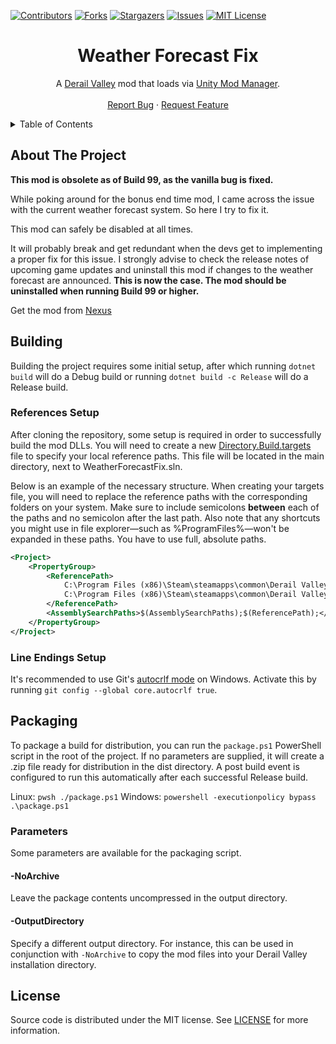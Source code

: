 [![Contributors][contributors-shield]][contributors-url]
[![Forks][forks-shield]][forks-url]
[![Stargazers][stars-shield]][stars-url]
[![Issues][issues-shield]][issues-url]
[![MIT License][license-shield]][license-url]




<!-- PROJECT TITLE -->
<div align="center">
	<h1>Weather Forecast Fix</h1>
	<p>
		A <a href="http://www.derailvalley.com/">Derail Valley</a> mod that loads via <a href="https://www.nexusmods.com/site/mods/21">Unity Mod Manager</a>.
		<br />
		<br />
		<a href="https://github.com/heizpilz/dv-weather-forecast-fix/issues">Report Bug</a>
		·
		<a href="https://github.com/heizpilz/dv-weather-forecast-fix/issues">Request Feature</a>
	</p>
</div>




<!-- TABLE OF CONTENTS -->
<details>
	<summary>Table of Contents</summary>
	<ol>
		<li><a href="#about-the-project">About The Project</a></li>
		<li><a href="#building">Building</a></li>
		<li><a href="#packaging">Packaging</a></li>
		<li><a href="#license">License</a></li>
	</ol>
</details>




<!-- ABOUT THE PROJECT -->

## About The Project

**This mod is obsolete as of Build 99, as the vanilla bug is fixed.**

While poking around for the bonus end time mod, I came across the issue with the current weather forecast system. So here I try to fix it.

This mod can safely be disabled at all times.

It will probably break and get redundant when the devs get to implementing a proper fix for this issue. I strongly advise to check the release notes of upcoming game updates and uninstall this mod if changes to the weather forecast are announced. **This is now the case. The mod should be uninstalled when running Build 99 or higher.**

Get the mod from <a href="https://www.nexusmods.com/derailvalley/mods/800">Nexus</a>



<!-- BUILDING -->

## Building

Building the project requires some initial setup, after which running `dotnet build` will do a Debug build or running `dotnet build -c Release` will do a Release build.

### References Setup

After cloning the repository, some setup is required in order to successfully build the mod DLLs. You will need to create a new [Directory.Build.targets][references-url] file to specify your local reference paths. This file will be located in the main directory, next to WeatherForecastFix.sln.

Below is an example of the necessary structure. When creating your targets file, you will need to replace the reference paths with the corresponding folders on your system. Make sure to include semicolons **between** each of the paths and no semicolon after the last path. Also note that any shortcuts you might use in file explorer—such as %ProgramFiles%—won't be expanded in these paths. You have to use full, absolute paths.
```xml
<Project>
	<PropertyGroup>
		<ReferencePath>
			C:\Program Files (x86)\Steam\steamapps\common\Derail Valley\DerailValley_Data\Managed\;
			C:\Program Files (x86)\Steam\steamapps\common\Derail Valley\DerailValley_Data\Managed\UnityModManager\
		</ReferencePath>
		<AssemblySearchPaths>$(AssemblySearchPaths);$(ReferencePath);</AssemblySearchPaths>
	</PropertyGroup>
</Project>
```

### Line Endings Setup

It's recommended to use Git's [autocrlf mode][autocrlf-url] on Windows. Activate this by running `git config --global core.autocrlf true`.




<!-- PACKAGING -->

## Packaging

To package a build for distribution, you can run the `package.ps1` PowerShell script in the root of the project. If no parameters are supplied, it will create a .zip file ready for distribution in the dist directory. A post build event is configured to run this automatically after each successful Release build.

Linux: `pwsh ./package.ps1`
Windows: `powershell -executionpolicy bypass .\package.ps1`


### Parameters

Some parameters are available for the packaging script.

#### -NoArchive

Leave the package contents uncompressed in the output directory.

#### -OutputDirectory

Specify a different output directory.
For instance, this can be used in conjunction with `-NoArchive` to copy the mod files into your Derail Valley installation directory.




<!-- LICENSE -->

## License

Source code is distributed under the MIT license.
See [LICENSE][license-url] for more information.




<!-- MARKDOWN LINKS & IMAGES -->
<!-- https://www.markdownguide.org/basic-syntax/#reference-style-links -->

[contributors-shield]: https://img.shields.io/github/contributors/heizpilz/dv-weather-forecast-fix.svg?style=for-the-badge
[contributors-url]: https://github.com/heizpilz/dv-weather-forecast-fix/graphs/contributors
[forks-shield]: https://img.shields.io/github/forks/heizpilz/dv-weather-forecast-fix.svg?style=for-the-badge
[forks-url]: https://github.com/heizpilz/dv-weather-forecast-fix/network/members
[stars-shield]: https://img.shields.io/github/stars/heizpilz/dv-weather-forecast-fix.svg?style=for-the-badge
[stars-url]: https://github.com/heizpilz/dv-weather-forecast-fix/stargazers
[issues-shield]: https://img.shields.io/github/issues/heizpilz/dv-weather-forecast-fix.svg?style=for-the-badge
[issues-url]: https://github.com/heizpilz/dv-weather-forecast-fix/issues
[license-shield]: https://img.shields.io/github/license/heizpilz/dv-weather-forecast-fix.svg?style=for-the-badge
[license-url]: https://github.com/heizpilz/dv-weather-forecast-fix/blob/main/LICENSE
[references-url]: https://learn.microsoft.com/en-us/visualstudio/msbuild/customize-your-build?view=vs-2022
[autocrlf-url]: https://www.git-scm.com/book/en/v2/Customizing-Git-Git-Configuration#_formatting_and_whitespace
